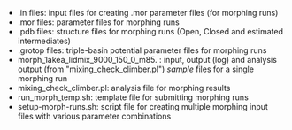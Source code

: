 * .in files: input files for creating .mor parameter files (for morphing runs) 
* .mor files: parameter files for morphing runs  
* .pdb files: structure files for morphing runs (Open, Closed and estimated intermediates) 
* .grotop files: triple-basin potential parameter files for morphing runs  
* morph_1akea_lidmix_9000_150_0_m85. : input, output (log) and analysis output (from "mixing_check_climber.pl") *sample* files for a single morphing run  
* mixing_check_climber.pl: analysis file for morphing results  
* run_morph_temp.sh: template file for submitting morphing runs  
* setup-morph-runs.sh: script file for creating multiple morphing input files with various parameter combinations  

